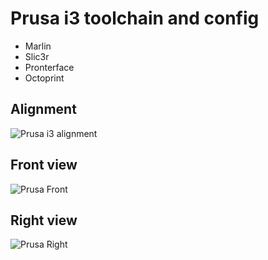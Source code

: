 Prusa i3 toolchain and config
=============================

* Marlin
* Slic3r
* Pronterface
* Octoprint

Alignment
---------
![Prusa i3 alignment][alignment]

Front view
----------
![Prusa Front][prusa_front]

Right view
----------
![Prusa Right][prusa_right]


[alignment]: https://goo.gl/ZFCxZg "Alignment"
[prusa_front]: https://goo.gl/7xQ2qR "Prusa Front"
[prusa_right]: https://goo.gl/FhJNED "Prusa Right"
